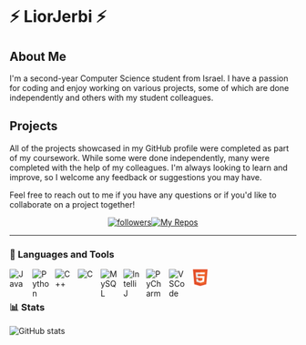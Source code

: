 # ⚡ LiorJerbi ⚡

## About Me

I'm a second-year Computer Science student from Israel. I have a passion for coding and enjoy working on various projects, some of which are done independently and others with my student colleagues.

## Projects

All of the projects showcased in my GitHub profile were completed as part of my coursework. While some were done independently, many were completed with the help of my colleagues. I'm always looking to learn and improve, so I welcome any feedback or suggestions you may have.

Feel free to reach out to me if you have any questions or if you'd like to collaborate on a project together!

<div style="display: flex; justify-content: center;">


  <a href="https://github.com/LiorJerbi?tab=followers">
    <img alt="followers" title="Follow me on Github" src="https://custom-icon-badges.demolab.com/github/followers/LiorJerbi?color=236ad3&labelColor=1155ba&style=for-the-badge&logo=person-add&label=Follow&logoColor=white"/>
  </a>

  <a href="https://github.com/LiorJerbi?tab=repositories">
    <img alt="My Repos" title="Projects" src="https://custom-icon-badges.demolab.com/badge/-My%20Repos-blue?style=for-the-badge&logoColor=white&logo=repo"/>
  </a>
  
</div>

---

### 🧰 Languages and Tools
<img align="left" alt="Java" width="30px" style="padding-right:10px;" src="https://cdn.jsdelivr.net/gh/devicons/devicon/icons/java/java-original.svg"/>
<img align="left" alt="Python" width="30px" style="padding-right:10px;" src="https://cdn.jsdelivr.net/gh/devicons/devicon/icons/python/python-original.svg" />
<img align="left" alt="C++" width="30px" style="padding-right:10px;" src="https://cdn.jsdelivr.net/gh/devicons/devicon/icons/cplusplus/cplusplus-original.svg" />
<img align="left" alt="C" width="30px" style="padding-right:10px;" src="https://cdn.jsdelivr.net/gh/devicons/devicon/icons/c/c-original.svg" />
<img align="left" alt="MySQL" width="30px" style="padding-right:10px;" src="https://cdn.jsdelivr.net/gh/devicons/devicon/icons/mysql/mysql-original.svg" />
<img align="left" alt="IntelliJ" width="30px" style="padding-right:10px;" src="https://cdn.jsdelivr.net/gh/devicons/devicon/icons/intellij/intellij-original.svg" />
<img align="left" alt="PyCharm" width="30px" style="padding-right:10px;" src="https://cdn.jsdelivr.net/gh/devicons/devicon/icons/pycharm/pycharm-original.svg" />
<img align="left" alt="VSCode" width="30px" style="padding-right:10px;" src="https://cdn.jsdelivr.net/gh/devicons/devicon/icons/vscode/vscode-original.svg" />
<img align="left" alt="HTML" width="30px" style="padding-right:10px;" src="https://github.com/devicons/devicon/blob/v2.15.1/icons/html5/html5-original.svg" />

<br />

#

### 📊 Stats

![GitHub stats](https://github-readme-stats.vercel.app/api?username=LiorJerbi&show_icons=true&theme=highcontrast)

<!-- ![GitHub Streak](https://streak-stats.demolab.com?user=ForrestKnight&theme=gruvbox&border_radius=4.5) -->

#

<!--
**LiorJerbi/LiorJerbi** is a ✨ _special_ ✨ repository because its `README.md` (this file) appears on your GitHub profile.

Here are some ideas to get you started:

- 🔭 I’m currently working on ...
- 🌱 I’m currently learning ...
- 👯 I’m looking to collaborate on ...
- 🤔 I’m looking for help with ...
- 💬 Ask me about ...
- 📫 How to reach me: ...
- 😄 Pronouns: ...
- ⚡ Fun fact: ...
-->
